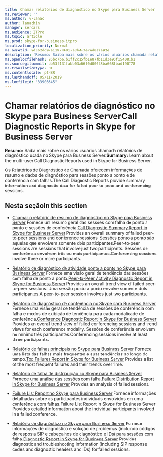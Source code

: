 ```yaml
---
title: Chamar relatórios de diagnóstico no Skype para Business Server
ms.reviewer: ''
ms.author: v-lanac
author: lanachin
manager: serdars
ms.audience: ITPro
ms.topic: article
ms.prod: skype-for-business-itpro
localization_priority: Normal
ms.assetid: 8d362dd9-a119-4601-a3b4-3e7ed0aaa92e
description: 'Resumo: Saiba mais sobre os vários usuários chamada relatórios de diagnóstico usada no Skype para Business Server.'
ms.openlocfilehash: 95bc7b67b1ff2c15fb1e87fb11d3e93f154081b1
ms.sourcegitcommit: bb53f131fabb03a66f0d000f8ba668fbad190778
ms.translationtype: MT
ms.contentlocale: pt-BR
ms.lasthandoff: 05/11/2019
ms.locfileid: "33903345"
---
```

# <a name="call-diagnostic-reports-in-skype-for-business-server"></a><span data-ttu-id="a598d-103">Chamar relatórios de diagnóstico no Skype para Business Server</span><span class="sxs-lookup"><span data-stu-id="a598d-103">Call Diagnostic Reports in Skype for Business Server</span></span>
 
<span data-ttu-id="a598d-104">**Resumo:** Saiba mais sobre os vários usuários chamada relatórios de diagnóstico usada no Skype para Business Server.</span><span class="sxs-lookup"><span data-stu-id="a598d-104">**Summary:** Learn about the multi-user Call Diagnostic Reports used in Skype for Business Server.</span></span>
  
<span data-ttu-id="a598d-105">Os Relatórios de Diagnóstico de Chamada oferecem informações de resumo e dados de diagnóstico para sessões ponto a ponto e de conferência com falhas.</span><span class="sxs-lookup"><span data-stu-id="a598d-105">The Call Diagnostic Reports provide summary information and diagnostic data for failed peer-to-peer and conferencing sessions.</span></span>
  
## <a name="in-this-section"></a><span data-ttu-id="a598d-106">Nesta seção</span><span class="sxs-lookup"><span data-stu-id="a598d-106">In this section</span></span>

- <span data-ttu-id="a598d-107">[Chamar o relatório de resumo de diagnóstico no Skype para Business Server](summary-report.md) Fornece um resumo geral das sessões com falha de ponto a ponto e sessões de conferência.</span><span class="sxs-lookup"><span data-stu-id="a598d-107">[Call Diagnostic Summary Report in Skype for Business Server](summary-report.md) Provides an overall summary of failed peer-to-peer sessions and conference sessions.</span></span> <span data-ttu-id="a598d-108">Sessões ponto a ponto são aquelas que envolvem somente dois participantes.</span><span class="sxs-lookup"><span data-stu-id="a598d-108">Peer-to-peer sessions are sessions that involve just two participants.</span></span> <span data-ttu-id="a598d-109">Sessões de conferência envolvem três ou mais participantes.</span><span class="sxs-lookup"><span data-stu-id="a598d-109">Conferencing sessions involve three or more participants.</span></span>
    
- <span data-ttu-id="a598d-110">[Relatório de diagnóstico de atividade ponto a ponto no Skype para Business Server](peer-to-peer-activity-diagnostic-report.md) Fornece uma visão geral de tendência das sessões com falha de ponto a ponto.</span><span class="sxs-lookup"><span data-stu-id="a598d-110">[Peer-to-Peer Activity Diagnostic Report in Skype for Business Server](peer-to-peer-activity-diagnostic-report.md) Provides an overall trend view of failed peer-to-peer sessions.</span></span> <span data-ttu-id="a598d-111">Uma sessão ponto a ponto envolve somente dois participantes.</span><span class="sxs-lookup"><span data-stu-id="a598d-111">A peer-to-peer session involves just two participants.</span></span>
    
- <span data-ttu-id="a598d-112">[Relatório de diagnóstico de conferência no Skype para Business Server](conference-diagnostic-report.md) Fornece uma visão geral de tendência de sessões de conferência com falha e modos de exibição de tendência para cada modalidade de conferência.</span><span class="sxs-lookup"><span data-stu-id="a598d-112">[Conference Diagnostic Report in Skype for Business Server](conference-diagnostic-report.md) Provides an overall trend view of failed conferencing sessions and trend views for each conference modality.</span></span> <span data-ttu-id="a598d-113">Sessões de conferência envolvem no mínimo três participantes.</span><span class="sxs-lookup"><span data-stu-id="a598d-113">Conferencing sessions involve at least three participants.</span></span>
    
- <span data-ttu-id="a598d-114">[Relatório de falhas principais no Skype para Business Server](top-failures-report.md) Fornece uma lista das falhas mais frequentes e suas tendências ao longo do tempo.</span><span class="sxs-lookup"><span data-stu-id="a598d-114">[Top Failures Report in Skype for Business Server](top-failures-report.md) Provides a list of the most frequent failures and their trends over time.</span></span>
    
- <span data-ttu-id="a598d-115">[Relatório de falha de distribuição no Skype para Business Server](failure-distribution-report.md) Fornece uma análise das sessões com falha.</span><span class="sxs-lookup"><span data-stu-id="a598d-115">[Failure Distribution Report in Skype for Business Server](failure-distribution-report.md) Provides an analysis of failed sessions.</span></span>
    
- <span data-ttu-id="a598d-116">[Failure List Report no Skype para Business Server](failure-list-report.md) Fornece informações detalhadas sobre os participantes individuais envolvidos em uma conferência com falhas.</span><span class="sxs-lookup"><span data-stu-id="a598d-116">[Failure List Report in Skype for Business Server](failure-list-report.md) Provides detailed information about the individual participants involved in a failed conference.</span></span>
    
- <span data-ttu-id="a598d-117">[Relatório de diagnóstico no Skype para Business Server](diagnostic-report.md) Fornece informações de diagnóstico e solução de problemas (incluindo códigos de resposta SIP e cabeçalhos de diagnóstico e IDs) para sessões com falha.</span><span class="sxs-lookup"><span data-stu-id="a598d-117">[Diagnostic Report in Skype for Business Server](diagnostic-report.md) Provides diagnostic and troubleshooting information (including SIP response codes and diagnostic headers and IDs) for failed sessions.</span></span>
    

